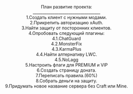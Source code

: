 <center>План развитие проекта:
<br>__________________________________
<br>1.Создать клиент с нужными модами.
<br>2.Прикрепить авторизацию xAuth.
<br>3.Найти защиту от посторонних клиентов.
<br>4.Опробовать следующий плагины:
<br>4.1.ChatGuard
<br>4.2.MonsterFix
<br>4.3.KarmaPlus
<br>4.4.Найти алтернативу LWC.
<br>4.5.NoLagg
<br>5.Настроить флаги для PREMIUM и VIP
<br>6.Создать страницу доната.
<br>7.Переписать правила.(60%)
<br>8.Собрать деньги на защиту.
<br>9.Придумать новое название сервера без Craft или Mine.</center>
